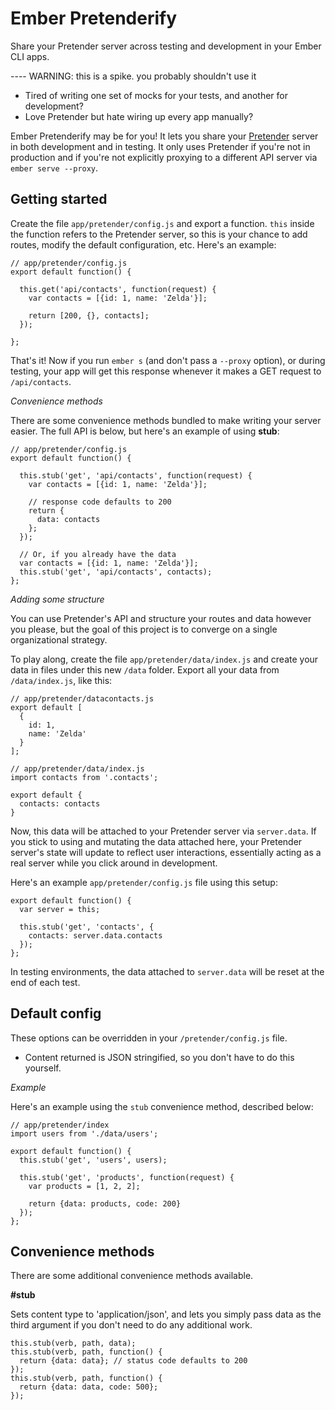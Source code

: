 # Ember Pretenderify

Share your Pretender server across testing and development in your Ember CLI apps.

---- WARNING: this is a spike. you probably shouldn't use it

- Tired of writing one set of mocks for your tests, and another for development?
- Love Pretender but hate wiring up every app manually?

Ember Pretenderify may be for you! It lets you share your [Pretender]() server in both development and in testing. It only uses Pretender if you're not in production and if you're not explicitly proxying to a different API server via `ember serve --proxy`.

## Getting started

Create the file `app/pretender/config.js` and export a function. `this` inside the function refers to the Pretender server, so this is your chance to add routes, modify the default configuration, etc. Here's an example:

```
// app/pretender/config.js
export default function() {

  this.get('api/contacts', function(request) {
    var contacts = [{id: 1, name: 'Zelda'}];

    return [200, {}, contacts];
  });

};
```

That's it! Now if you run `ember s` (and don't pass a `--proxy` option), or during testing, your app will get this response whenever it makes a GET request to `/api/contacts`.

*Convenience methods*

There are some convenience methods bundled to make writing your server easier. The full API is below, but here's an example of using **stub**:

```
// app/pretender/config.js
export default function() {

  this.stub('get', 'api/contacts', function(request) {
    var contacts = [{id: 1, name: 'Zelda'}];

    // response code defaults to 200
    return {
      data: contacts
    };
  });

  // Or, if you already have the data
  var contacts = [{id: 1, name: 'Zelda'}];
  this.stub('get', 'api/contacts', contacts);
};
```

*Adding some structure*

You can use Pretender's API and structure your routes and data however you please, but the goal of this project is to converge on a single organizational strategy.

To play along, create the file `app/pretender/data/index.js` and create your data in files under this new `/data` folder. Export all your data from `/data/index.js`, like this:

```
// app/pretender/datacontacts.js
export default [
  {
    id: 1,
    name: 'Zelda'
  }
];

// app/pretender/data/index.js
import contacts from '.contacts';

export default {
  contacts: contacts
}
```

Now, this data will be attached to your Pretender server via `server.data`. If you stick to using and mutating the data attached here, your Pretender server's state will update to reflect user interactions, essentially acting as a real server while you click around in development.

Here's an example `app/pretender/config.js` file using this setup:

```
export default function() {
  var server = this;

  this.stub('get', 'contacts', {
    contacts: server.data.contacts
  });
};
```

In testing environments, the data attached to `server.data` will be reset at the end of each test.

## Default config

These options can be overridden in your `/pretender/config.js` file.

- Content returned is JSON stringified, so you don't have to do this yourself.

*Example*

Here's an example using the `stub` convenience method, described below:

```
// app/pretender/index
import users from './data/users';

export default function() {
  this.stub('get', 'users', users);

  this.stub('get', 'products', function(request) {
    var products = [1, 2, 2];

    return {data: products, code: 200}
  });
};
```


## Convenience methods

There are some additional convenience methods available.

**#stub**

Sets content type to 'application/json', and lets you simply pass data as the third argument if you don't need to do any additional work.

```
this.stub(verb, path, data);
this.stub(verb, path, function() {
  return {data: data}; // status code defaults to 200
});
this.stub(verb, path, function() {
  return {data: data, code: 500};
});
```
